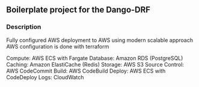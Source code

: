 ## Boilerplate project for the Dango-DRF

### Description

Fully configured AWS deployment to AWS using modern scalable approach
AWS configuration is done with terraform

Compute: AWS ECS with Fargate
Database: Amazon RDS (PostgreSQL)
Caching: Amazon ElastiCache (Redis)
Storage: AWS S3
Source Control: AWS CodeCommit
Build: AWS CodeBuild
Deploy: AWS ECS with CodeDeploy
Logs: CloudWatch

